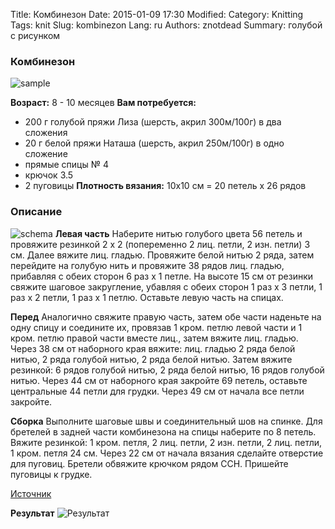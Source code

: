 Title: Комбинезон
Date: 2015-01-09 17:30
Modified: 
Category: Knitting
Tags: knit
Slug: kombinezon
Lang: ru
Authors: znotdead
Summary: голубой с рисунком

### Комбинезон
![sample](static/img/knitting/kombinezon/sample.jpg)

**Возраст:** 8 - 10 месяцев
**Вам потребуется:**
- 200 г голубой пряжи Лиза (шерсть, акрил 300м/100г) в два сложения
- 20 г белой пряжи Наташа (шерсть, акрил 250м/100г) в одно сложение
- прямые спицы № 4
- крючок 3.5
- 2 пуговицы
**Плотность вязания:** 10х10 см = 20 петель х 26 рядов
### Описание
![schema](static/img/knitting/kombinezon/schema.jpg)
**Левая часть**
Наберите нитью голубого цвета 56 петель и провяжите резинкой 2 x 2 (попеременно 2 лиц. петли, 2 изн. петли) 3 см. Далее вяжите лиц. гладью. Провяжите белой нитью 2 ряда, затем перейдите на голубую нить и провяжите 38 рядов лиц. гладью, прибавляя с обеих сторон 6 раз х 1 петле. На высоте 15 см от резинки свяжите шаговое закругление, убавляя с обеих сторон 1 раз х 3 петли, 1 раз х 2 петли, 1 раз х 1 петлю. Оставьте левую часть на спицах.

**Перед**
Аналогично свяжите правую часть, затем обе части наденьте на одну спицу и соедините их, провязав 1 кром. петлю левой части и 1 кром. петлю правой части вместе лиц., затем вяжите лиц. гладью. Через 38 см от наборного края вяжите: лиц. гладью 2 ряда белой нитью, 2 ряда голубой нитью, 2 ряда белой нитью. Затем вяжите резинкой: 6 рядов голубой нитью, 2 ряда белой нитью, 16 рядов голубой нитью. Через 44 см от наборного края закройте 69 петель, оставьте центральные 44 петли для грудки. Через 49 см от начала все петли закройте.

**Сборка**
Выполните шаговые швы и соединительный шов на спинке. Для бретелей в задней части комбинезона на спицы наберите по 8 петель. Вяжите резинкой: 1 кром. петля, 2 лиц. петли, 2 изн. петли, 2 лиц. петли, 1 кром. петля 24 см. Через 22 см от начала вязания сделайте отверстие для пуговиц. Бретели обвяжите крючком рядом ССН. Пришейте пуговицы к грудке.

[Источник](http://www.homyak55.ru/blog/goluboj_kombinezon_dlja_malysha/2013-06-21-1050)

**Результат**
![Результат]()
